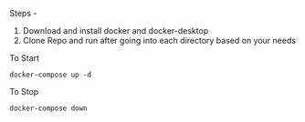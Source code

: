 Steps -

1. Download and install docker and docker-desktop
2. Clone Repo and run after going into each directory based on your needs

To Start
```
docker-compose up -d
```

To Stop
```
docker-compose down
```